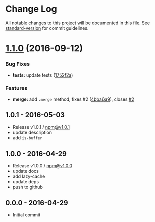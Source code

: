 # Change Log

All notable changes to this project will be documented in this file. See [standard-version](https://github.com/conventional-changelog/standard-version) for commit guidelines.

<a name="1.1.0"></a>
# [1.1.0](https://github.com/tunnckocore/lazy-utils/compare/v1.0.1...v1.1.0) (2016-09-12)


### Bug Fixes

* **tests:** update tests ([1752f2a](https://github.com/tunnckocore/lazy-utils/commit/1752f2a))


### Features

* **merge:** add `.merge` method, fixes #2 ([4bba6a9](https://github.com/tunnckocore/lazy-utils/commit/4bba6a9)), closes [#2](https://github.com/tunnckocore/lazy-utils/issues/2)





## 1.0.1 - 2016-05-03
- Release v1.0.1 / npm@v1.0.1
- update description
- add `is-buffer`

## 1.0.0 - 2016-04-29
- Release v1.0.0 / npm@v1.0.0
- update docs
- add lazy-cache
- update deps
- push to github

## 0.0.0 - 2016-04-29
- Initial commit